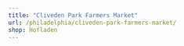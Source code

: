 ```yaml
---
title: "Cliveden Park Farmers Market"
url: /philadelphia/cliveden-park-farmers-market/
shop: Hofladen
---
```

